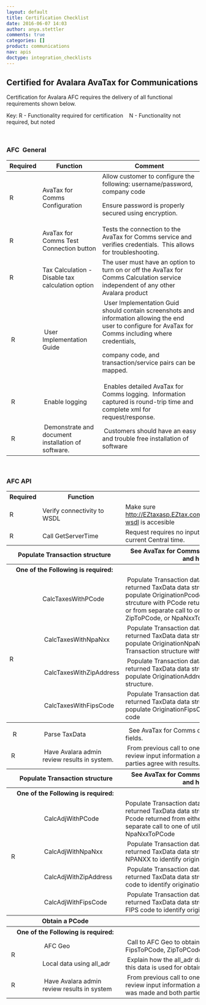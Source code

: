 ```yaml
---
layout: default
title: Certification Checklist
date: 2016-06-07 14:03
author: anya.stettler
comments: true
categories: []
product: communications
nav: apis
doctype: integration_checklists
---
```

<h2>Certified for Avalara AvaTax for Communications</h2>
Certification for Avalara AFC requires the delivery of all functional requirements shown below.

Key: R - Functionality required for certification    N - Functionality not required, but noted

&nbsp;
<h3 id="CertifiedforAvalaraAFC-AFCGeneral">AFC  General</h3>
<div class="table-wrap">
<table class="wrapped confluenceTable tablesorter tablesorter-default stickyTableHeaders"><colgroup> <col /> <col /> <col /></colgroup>
<thead class="tableFloatingHeaderOriginal">
<tr class="tablesorter-headerRow">
<th class="confluenceTh tablesorter-header sortableHeader tablesorter-headerUnSorted" tabindex="0" scope="col" data-column="0">
<div class="tablesorter-header-inner">Required</div></th>
<th class="confluenceTh tablesorter-header sortableHeader tablesorter-headerUnSorted" tabindex="0" scope="col" data-column="1">
<div class="tablesorter-header-inner">Function</div></th>
<th class="confluenceTh tablesorter-header sortableHeader tablesorter-headerUnSorted" tabindex="0" scope="col" data-column="2">
<div class="tablesorter-header-inner">Comment</div></th>
</tr>
</thead>
<tbody>
<tr>
<td class="confluenceTd">R</td>
<td class="confluenceTd">AvaTax for Comms Configuration</td>
<td class="confluenceTd">Allow customer to configure the following: username/password, company code

Ensure password is properly secured using encryption.</td>
</tr>
<tr>
<td class="confluenceTd">R</td>
<td class="confluenceTd">AvaTax for Comms Test Connection button</td>
<td class="confluenceTd">Tests the connection to the AvaTax for Comms service and verifies credentials.  This allows for troubleshooting.</td>
</tr>
<tr>
<td class="confluenceTd">R</td>
<td class="confluenceTd">Tax Calculation - Disable tax calculation option</td>
<td class="confluenceTd">The user must have an option to turn on or off the AvaTax for Comms Calculation service independent of any other Avalara product</td>
</tr>
<tr>
<td class="confluenceTd" colspan="1"> R</td>
<td class="confluenceTd" colspan="1"> User Implementation Guide</td>
<td class="confluenceTd" colspan="1"> User Implementation Guid should contain screenshots and information allowing the end user to configure for AvaTax for Comms including where credentials,

company code, and transaction/service pairs can be mapped.</td>
</tr>
<tr>
<td class="confluenceTd" colspan="1"> R</td>
<td class="confluenceTd" colspan="1"> Enable logging</td>
<td class="confluenceTd" colspan="1"> Enables detailed AvaTax for Comms logging.  Information captured is round-trip time and complete xml for request/response.</td>
</tr>
<tr>
<td class="confluenceTd" colspan="1"> R</td>
<td class="confluenceTd" colspan="1"> Demonstrate and document installation of software.</td>
<td class="confluenceTd" colspan="1"> Customers should have an easy and trouble free installation of software</td>
</tr>
</tbody>
</table>
</div>
&nbsp;
<h3 id="CertifiedforAvalaraAFC-AFCAPI">AFC API</h3>
<div class="table-wrap">
<table class="wrapped confluenceTable"><colgroup> <col /> <col /> <col /></colgroup>
<tbody>
<tr>
<th class="confluenceTh">Required</th>
<th class="confluenceTh">Function</th>
<th class="confluenceTh">Comment</th>
</tr>
<tr>
<td class="confluenceTd">R</td>
<td class="confluenceTd">Verify connectivity to WSDL</td>
<td class="confluenceTd">Make sure <a class="external-link" href="http://eztaxasp.eztax.com/EZtaxWebService/EZtaxWebService.svc?wsdl" rel="nofollow">http://EZtaxasp.EZtax.com/EZtaxWebService/EZtaxWebService.svc?wsdl</a> is accesible</td>
</tr>
<tr>
<td class="confluenceTd">R</td>
<td class="confluenceTd">Call GetServerTime</td>
<td class="confluenceTd">Request requires no input from client application.  Verify contents is current Central time.</td>
</tr>
<tr>
<th class="confluenceTh" colspan="2">Populate Transaction structure</th>
<th class="confluenceTh">See AvaTax for Comms documentation for description of fields and how they should be set.</th>
</tr>
<tr>
<th class="confluenceTh" colspan="2">One of the Following is required:</th>
<th class="confluenceTh" colspan="1"></th>
</tr>
<tr>
<td class="confluenceTd" rowspan="4">&nbsp;

&nbsp;

R</td>
<td class="confluenceTd" colspan="1">CalcTaxesWithPCode</td>
<td class="confluenceTd" colspan="1"> Populate Transaction data structure with appropriate data.  Parse returned TaxData data structure for results.  In this instance, populate OriginationPcode and TerminationPCode in Transaction strcuture with PCode returned from either EZgeo (separate service) or from separate call to one of utility functions FipsToPCode, ZipToPCode, or NpaNxxToPCode.</td>
</tr>
<tr>
<td class="confluenceTd" colspan="1"> CalcTaxesWithNpaNxx</td>
<td class="confluenceTd" colspan="1"> Populate Transaction data structure with appropriate data.  Parse returned TaxData data structure for results.  In this instance, populate OriginationNpaNxx and TerminationNapNxx fields in Transaction structure with NPANXX.</td>
</tr>
<tr>
<td class="confluenceTd" colspan="1"> CalcTaxesWithZipAddress</td>
<td class="confluenceTd" colspan="1"> Populate Transaction data structure with appropriate data.  Parse returned TaxData data structure for results.  In this instance, populate OriginationAddress and TerminationAddress in Transaction structure.</td>
</tr>
<tr>
<td class="confluenceTd" colspan="1"> CalcTaxesWithFipsCode</td>
<td class="confluenceTd" colspan="1"> Populate Transaction data structure with appropriate data.  Parse returned TaxData data structure for results.  In this instance, populate OriginationFipsCode and TerminationFIpsCode with FIPS code</td>
</tr>
<tr>
<th class="confluenceTh" colspan="1"></th>
<th class="confluenceTh" colspan="1"></th>
<th class="confluenceTh" colspan="1"></th>
</tr>
<tr>
<td class="confluenceTd" colspan="1">  R</td>
<td class="confluenceTd" colspan="1"> Parse TaxData</td>
<td class="confluenceTd" colspan="1">  See AvaTax for Comms documentation for description of returned fields.</td>
</tr>
<tr>
<td class="confluenceTd" colspan="1"> R</td>
<td class="confluenceTd" colspan="1"> Have Avalara admin review results in system.</td>
<td class="confluenceTd" colspan="1"> From previous call to one of the methods above, have Avalara admin review input information and output information to verify both parties agree with results.</td>
</tr>
<tr>
<th class="confluenceTh" colspan="2">  Populate Transaction structure</th>
<th class="confluenceTh" colspan="1"> See AvaTax for Comms documentation for description of fields and how they should be set.</th>
</tr>
<tr>
<th class="confluenceTh" colspan="2"> One of the Following is required:</th>
<th class="confluenceTh" colspan="1"></th>
</tr>
<tr>
<td class="confluenceTd" rowspan="4"> R</td>
<td class="confluenceTd" colspan="1"> CalcAdjWithPCode</td>
<td class="confluenceTd" colspan="1">Populate Transaction data structure with appropriate data.  Parse returned TaxData data structure for results.  In this instance, use Pcode returned from either EZgeo (separate service) or from separate call to one of utility functions FipsToPCode, ZipToPCode, or NpaNxxToPCode</td>
</tr>
<tr>
<td class="confluenceTd" colspan="1"> CalcAdjWithNpaNxx</td>
<td class="confluenceTd" colspan="1"> Populate Transaction data structure with appropriate data.  Parse returned TaxData data structure for results.  In this instance, use NPANXX to identify origination and termination.</td>
</tr>
<tr>
<td class="confluenceTd" colspan="1"> CalcAdjWithZipAddress</td>
<td class="confluenceTd" colspan="1"> Populate Transaction data structure with appropriate data.  Parse returned TaxData data structure for results.  In this instance, use zip code to identify origination and termination.</td>
</tr>
<tr>
<td class="confluenceTd" colspan="1"> CalcAdjWithFipsCode</td>
<td class="confluenceTd" colspan="1"> Populate Transaction data structure with appropriate data.  Parse returned TaxData data structure for results.  In this instance, use FIPS code to identify origination and termination.</td>
</tr>
<tr>
<th class="confluenceTh" colspan="2"> Obtain a PCode</th>
<th class="confluenceTh" colspan="1"></th>
</tr>
<tr>
<th class="confluenceTh" colspan="2"> One of the Following is required:</th>
<th class="confluenceTh" colspan="1"></th>
</tr>
<tr>
<td class="confluenceTd" rowspan="2"> R</td>
<td class="confluenceTd" colspan="1"> AFC Geo</td>
<td class="confluenceTd" colspan="1"> Call to AFC Geo to obtain a PCodeor call to one of utility functions FipsToPCode, ZipToPCode, or NpaNxxToPCode</td>
</tr>
<tr>
<td class="confluenceTd" colspan="1">Local data using all_adr</td>
<td class="confluenceTd" colspan="1"> Explain how the all_adr data is loaded and maintained.Show how this data is used for obtaining a PCode</td>
</tr>
<tr>
<td class="confluenceTd" colspan="1"> R</td>
<td class="confluenceTd" colspan="1"> Have Avalara admin review results in system</td>
<td class="confluenceTd" colspan="1"> From previous call to one of the methods above, have Avalara admin review input information and output information to verify adjustment was made and both parties agree with results.</td>
</tr>
</tbody>
</table>
</div>
&nbsp;
